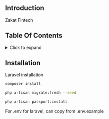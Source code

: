 ## Introduction
Zakat Fintech

## Table Of Contents

<details><summary>Click to expand</summary><p>

- [Introduction](#introduction)
- [Table Of Contents](#table-of-contents)
- [Installation](#installation)
- [Configuration](#configuration)
- [Usage](#usage)

</p></details>

## Installation

Laravel installation

```bash
composer install
```

```bash
php artisan migrate:fresh --seed
```

```bash
php artisan passport:install
```


For .env for laravel, can copy from .env.example


